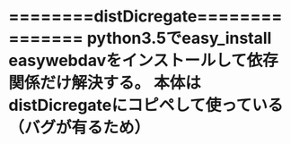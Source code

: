 ========distDicregate===============
python3.5でeasy_install easywebdavをインストールして依存関係だけ解決する。
本体はdistDicregateにコピペして使っている（バグが有るため）
================================